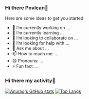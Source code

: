 ### Hi there Povlean👋

Here are some ideas to get you started:

- 🔭 I’m currently working on ...
- 🌱 I’m currently learning ...
- 👯 I’m looking to collaborate on ...
- 🤔 I’m looking for help with ...
- 💬 Ask me about ...
- 📫 How to reach me: ...
- 😄 Pronouns: ...
- ⚡ Fun fact: ...

### Hi there my activity👋
[![Anurag's GitHub stats](https://github-readme-stats.vercel.app/api?username=Povlean)](https://github.com/anuraghazra/github-readme-stats)
[![Top Langs](https://github-readme-stats.vercel.app/api/top-langs/?username=Povlean)](https://github.com/anuraghazra/github-readme-stats)

